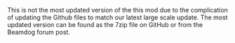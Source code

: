 This is not the most updated version of the this mod due to the complication of updating the Github files to match our latest large scale update.
The most updated version can be found as the 7zip file on GitHub or from the Beamdog forum post.
